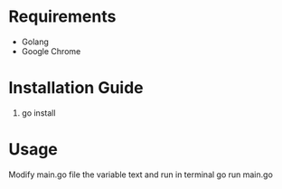 # Requirements
- Golang
- Google Chrome

# Installation Guide

1. go install

# Usage
Modify main.go file the variable text and run in terminal
    go run main.go